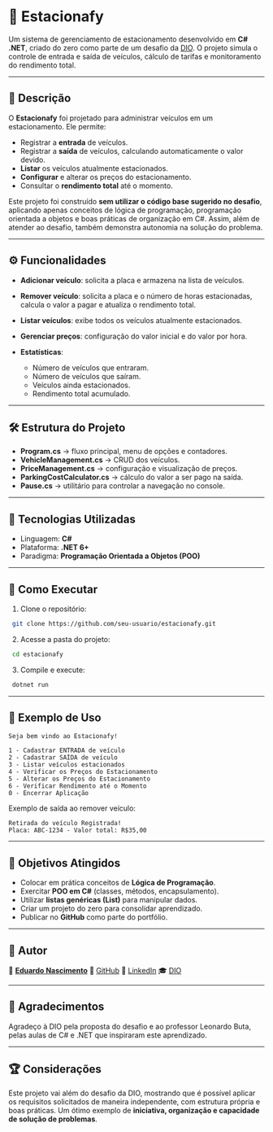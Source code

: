 # 🚗 Estacionafy

Um sistema de gerenciamento de estacionamento desenvolvido em **C# .NET**, criado do zero como parte de um desafio da [DIO](https://dio.me/users/eduardonascto). O projeto simula o controle de entrada e saída de veículos, cálculo de tarifas e monitoramento do rendimento total.

---

## 📖 Descrição

O **Estacionafy** foi projetado para administrar veículos em um estacionamento. Ele permite:

* Registrar a **entrada** de veículos.
* Registrar a **saída** de veículos, calculando automaticamente o valor devido.
* **Listar** os veículos atualmente estacionados.
* **Configurar** e alterar os preços do estacionamento.
* Consultar o **rendimento total** até o momento.

Este projeto foi construído **sem utilizar o código base sugerido no desafio**, aplicando apenas conceitos de lógica de programação, programação orientada a objetos e boas práticas de organização em C#. Assim, além de atender ao desafio, também demonstra autonomia na solução do problema.

---

## ⚙️ Funcionalidades

* **Adicionar veículo**: solicita a placa e armazena na lista de veículos.
* **Remover veículo**: solicita a placa e o número de horas estacionadas, calcula o valor a pagar e atualiza o rendimento total.
* **Listar veículos**: exibe todos os veículos atualmente estacionados.
* **Gerenciar preços**: configuração do valor inicial e do valor por hora.
* **Estatísticas**:

  * Número de veículos que entraram.
  * Número de veículos que saíram.
  * Veículos ainda estacionados.
  * Rendimento total acumulado.

---

## 🛠️ Estrutura do Projeto

* **Program.cs** → fluxo principal, menu de opções e contadores.
* **VehicleManagement.cs** → CRUD dos veículos.
* **PriceManagement.cs** → configuração e visualização de preços.
* **ParkingCostCalculator.cs** → cálculo do valor a ser pago na saída.
* **Pause.cs** → utilitário para controlar a navegação no console.

---

## 🚀 Tecnologias Utilizadas

* Linguagem: **C#**
* Plataforma: **.NET 6+**
* Paradigma: **Programação Orientada a Objetos (POO)**

---

## 📂 Como Executar

1. Clone o repositório:

```bash
 git clone https://github.com/seu-usuario/estacionafy.git
```

2. Acesse a pasta do projeto:

```bash
 cd estacionafy
```

3. Compile e execute:

```bash
 dotnet run
```

---

## 🧩 Exemplo de Uso

```
Seja bem vindo ao Estacionafy!

1 - Cadastrar ENTRADA de veículo
2 - Cadastrar SAÍDA de veículo
3 - Listar veículos estacionados
4 - Verificar os Preços do Estacionamento
5 - Alterar os Preços do Estacionamento
6 - Verificar Rendimento até o Momento
0 - Encerrar Aplicação
```

Exemplo de saída ao remover veículo:

```
Retirada do veículo Registrada!
Placa: ABC-1234 - Valor total: R$35,00
```

---

## 🎯 Objetivos Atingidos

* Colocar em prática conceitos de **Lógica de Programação**.
* Exercitar **POO em C#** (classes, métodos, encapsulamento).
* Utilizar **listas genéricas (List<T>)** para manipular dados.
* Criar um projeto do zero para consolidar aprendizado.
* Publicar no **GitHub** como parte do portfólio.

---

## 📌 Autor

👤 **[Eduardo Nascimento](https://www.instagram.com/eduardohavenox/)**
🔗 [GitHub](https://github.com/Havenox)
💼 [LinkedIn](https://www.linkedin.com/in/havenox)
🎓 [DIO](https://dio.me/users/eduardonascto)

---
## 🙏 Agradecimentos

Agradeço à DIO pela proposta do desafio e ao professor Leonardo Buta, pelas aulas de C# e .NET que inspiraram este aprendizado.

---

## 🏆 Considerações

Este projeto vai além do desafio da DIO, mostrando que é possível aplicar os requisitos solicitados de maneira independente, com estrutura própria e boas práticas. Um ótimo exemplo de **iniciativa, organização e capacidade de solução de problemas**.
